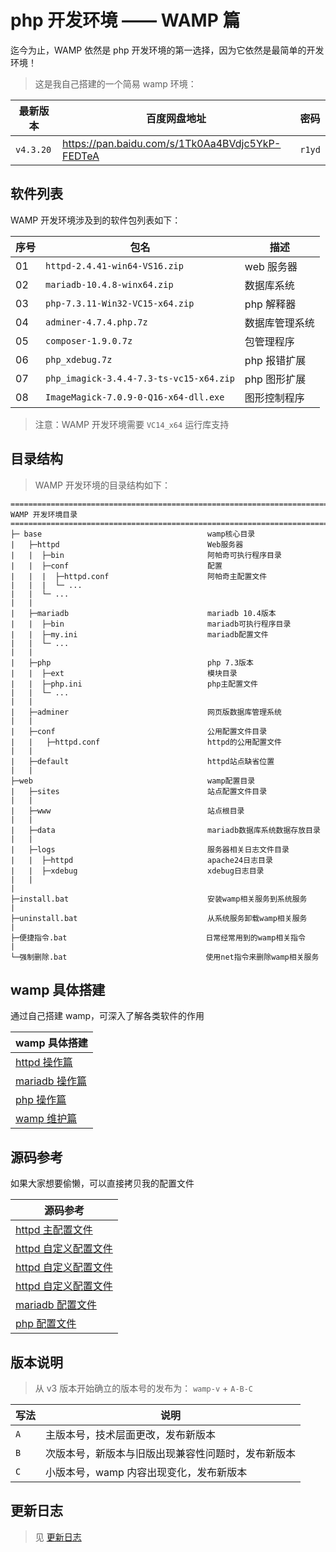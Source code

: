# php 开发环境 —— WAMP 篇

迄今为止，WAMP 依然是 php 开发环境的第一选择，因为它依然是最简单的开发环境！

> 这是我自己搭建的一个简易 wamp 环境：

| 最新版本  | 百度网盘地址                                    | 密码   |
| --------- | ----------------------------------------------- | ------ |
| `v4.3.20` | https://pan.baidu.com/s/1Tk0Aa4BVdjc5YkP-FEDTeA | `r1yd` |

## 软件列表

WAMP 开发环境涉及到的软件包列表如下：

| 序号 | 包名                                    | 描述           |
| ---- | --------------------------------------- | -------------- |
| 01   | `httpd-2.4.41-win64-VS16.zip`           | web 服务器     |
| 02   | `mariadb-10.4.8-winx64.zip`             | 数据库系统     |
| 03   | `php-7.3.11-Win32-VC15-x64.zip`         | php 解释器     |
| 04   | `adminer-4.7.4.php.7z`                  | 数据库管理系统 |
| 05   | `composer-1.9.0.7z`                     | 包管理程序     |
| 06   | `php_xdebug.7z`                         | php 报错扩展   |
| 07   | `php_imagick-3.4.4-7.3-ts-vc15-x64.zip` | php 图形扩展   |
| 08   | `ImageMagick-7.0.9-0-Q16-x64-dll.exe`   | 图形控制程序   |

> 注意：WAMP 开发环境需要 `VC14_x64` 运行库支持

## 目录结构

> WAMP 开发环境的目录结构如下：

```shell
================================================================================
WAMP 开发环境目录
================================================================================
├─ base                                     wamp核心目录
|   ├─httpd                                 Web服务器
|   |  ├─bin                                阿帕奇可执行程序目录
|   |  ├─conf                               配置
|   |  |  ├─httpd.conf                      阿帕奇主配置文件
|   |  |  └─ ...
|   |  └─ ...
|   |
|   ├─mariadb                               mariadb 10.4版本
|   |  ├─bin                                mariadb可执行程序目录
|   |  ├─my.ini                             mariadb配置文件
|   |  └─ ...
|   |
|   ├─php                                   php 7.3版本
|   |  ├─ext                                模块目录
|   |  ├─php.ini                            php主配置文件
|   |  └─ ...
|   |
|   ├─adminer                               网页版数据库管理系统
|   |
|   ├─conf                                  公用配置文件目录
|   |   ├─httpd.conf                        httpd的公用配置文件
|   |
|   ├─default                               httpd站点缺省位置
|   |
├─web                                       wamp配置目录
|   ├─sites                                 站点配置文件目录
|   |
|   ├─www                                   站点根目录
|   |
|   ├─data                                  mariadb数据库系统数据存放目录
|   |
|   ├─logs                                  服务器相关日志文件目录
|   |  ├─httpd                              apache24日志目录
|   |  ├─xdebug                             xdebug日志目录
|   |
|
├─install.bat                               安装wamp相关服务到系统服务
|
├─uninstall.bat                             从系统服务卸载wamp相关服务
|
├─便捷指令.bat                               日常经常用到的wamp相关指令
|
└─强制删除.bat                               使用net指令来删除wamp相关服务
```

## wamp 具体搭建

通过自己搭建 wamp，可深入了解各类软件的作用

| wamp 具体搭建                                |
| -------------------------------------------- |
| [httpd 操作篇](./WAMP/01-httpd操作篇.md)     |
| [mariadb 操作篇](./WAMP/02-mariadb操作篇.md) |
| [php 操作篇](./WAMP/03-php操作篇.md)         |
| [wamp 维护篇](./WAMP/04-wamp维护篇.md)       |

## 源码参考

如果大家想要偷懒，可以直接拷贝我的配置文件

| 源码参考                                                       |
| -------------------------------------------------------------- |
| [httpd 主配置文件](./WAMP/httpd/01-httpd主配置文件.md)         |
| [httpd 自定义配置文件](./WAMP/httpd/02-httpd自定义配置文件.md) |
| [httpd 自定义配置文件](./WAMP/httpd/02-httpd自定义配置文件.md) |
| [httpd 自定义配置文件](./WAMP/httpd/02-httpd自定义配置文件.md) |
| [mariadb 配置文件](./WAMP/mariadb/01-mariadb配置文件.md)       |
| [php 配置文件](./WAMP/php/01-php配置文件.md)                   |

## 版本说明

> 从 v3 版本开始确立的版本号的发布为： `wamp-v` + `A-B-C`

| 写法 | 说明                                               |
| ---- | -------------------------------------------------- |
| `A`  | 主版本号，技术层面更改，发布新版本                 |
| `B`  | 次版本号，新版本与旧版出现兼容性问题时，发布新版本 |
| `C`  | 小版本号，wamp 内容出现变化，发布新版本            |

## 更新日志

> 见 [更新日志](./更新日志.md)
